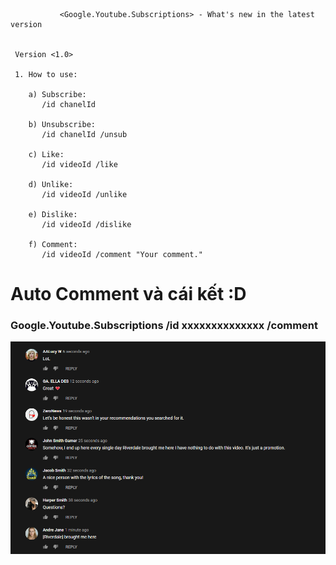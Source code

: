 

               <Google.Youtube.Subscriptions> - What's new in the latest version


     Version <1.0>

     1. How to use:

        a) Subscribe: 
           /id chanelId

        b) Unsubscribe: 
           /id chanelId /unsub

        c) Like: 
           /id videoId /like

        d) Unlike: 
           /id videoId /unlike
		   
        e) Dislike: 
           /id videoId /dislike
		   
        f) Comment: 
           /id videoId /comment "Your comment."		   


# Auto Comment và cái kết :D
### Google.Youtube.Subscriptions /id xxxxxxxxxxxxxx /comment

![Google.Youtube.Subscriptions AutoComment](https://github.com/aangaymoi/Google.Youtube.Subscriptions/blob/main/AutoComment.PNG)
